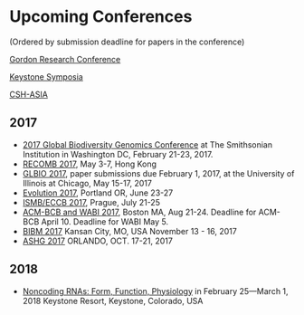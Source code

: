 # Upcoming Conferences

(Ordered by submission deadline for papers in the conference)

[Gordon Research Conference](https://www.grc.org/meetings.aspx?year=2018)

[Keystone Symposia](http://www.keystonesymposia.org/)

[CSH-ASIA](http://www.csh-asia.org/Meetings.html)



## 2017

+ [2017 Global Biodiversity Genomics Conference](http://www.biogenomics2017.org/) at The Smithsonian Institution in Washington DC, February 21-23, 2017.
+ [RECOMB 2017](http://cb.csail.mit.edu/cb/recomb2017/), May 3-7, Hong Kong
+ [GLBIO 2017](https://www.iscb.org/glbio2017), paper submissions due February 1, 2017, at the University of Illinois at Chicago, May 15-17, 2017
+ [Evolution 2017](http://www.evolutionmeetings.org/evolution-2017---portland-oregon.html), Portland OR, June 23-27
+ [ISMB/ECCB 2017](https://www.iscb.org/ismbeccb2017), Prague, July 21-25
+ [ACM-BCB and WABI 2017](http://acm-bcb.org/2017/index.php), Boston MA, Aug 21-24. Deadline for ACM-BCB April 10. Deadline for WABI May 5.
+ [BIBM 2017](http://muii.missouri.edu/bibm2017/) Kansan City, MO, USA November 13 - 16, 2017
+ [ASHG 2017](https://www.ashg.org/2017meeting/) ORLANDO, OCT. 17-21, 2017

## 2018

+ [Noncoding RNAs: Form, Function, Physiology](http://www.keystonesymposia.org/index.cfm?e=web.Meeting.Program&meetingid=1540) in February 25—March 1, 2018
Keystone Resort, Keystone, Colorado, USA
